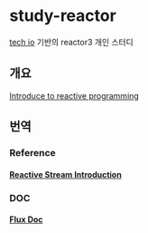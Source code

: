 # study-reactor
[tech io](https://tech.io/playgrounds/929/reactive-programming-with-reactor-3/Intro) 기반의 reactor3 개인 스터디
## 개요
[Introduce to reactive programming](documents/tech.io/ko/introduce%20to%20reactive%20programming.md) 

## 번역

### Reference

#### [Reactive Stream Introduction](documents/reference/3.%20Introduction%20to%20Reactive%20Programming.md)


### DOC

#### [Flux Doc](documents/docs/Flux.md)
